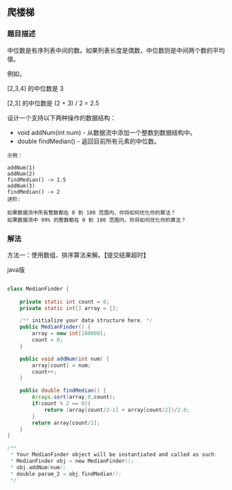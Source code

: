 ## 爬楼梯
### 题目描述

中位数是有序列表中间的数。如果列表长度是偶数，中位数则是中间两个数的平均值。

例如，

[2,3,4] 的中位数是 3

[2,3] 的中位数是 (2 + 3) / 2 = 2.5

设计一个支持以下两种操作的数据结构：

- void addNum(int num) - 从数据流中添加一个整数到数据结构中。
- double findMedian() - 返回目前所有元素的中位数。

```
示例：

addNum(1)
addNum(2)
findMedian() -> 1.5
addNum(3) 
findMedian() -> 2
进阶:

如果数据流中所有整数都在 0 到 100 范围内，你将如何优化你的算法？
如果数据流中 99% 的整数都在 0 到 100 范围内，你将如何优化你的算法？

```

### 解法

方法一：使用数组、排序算法来解。【提交结果超时】

java版


```java

class MedianFinder {
    
    private static int count = 0;
    private static int[] array = {};

    /** initialize your data structure here. */
    public MedianFinder() {
        array = new int[100000];
        count = 0;
    }

    public void addNum(int num) {
        array[count] = num;
        count++;
    }

    public double findMedian() {
        Arrays.sort(array,0,count);
        if(count % 2 == 0){
            return (array[count/2-1] + array[count/2])/2.0;
        }
        return array[count/2];
    }
}

/**
 * Your MedianFinder object will be instantiated and called as such:
 * MedianFinder obj = new MedianFinder();
 * obj.addNum(num);
 * double param_2 = obj.findMedian();
 */

```
